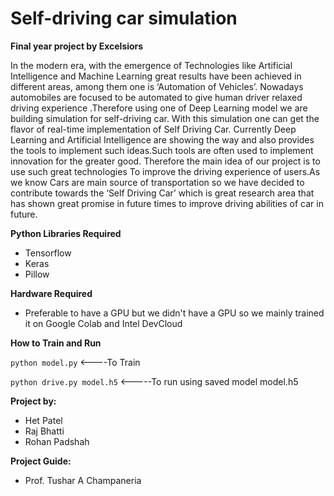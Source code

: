 # Self-driving car simulation
**Final year project by Excelsiors**

In the modern era, with the emergence of Technologies like Artificial
Intelligence and Machine Learning great results have been achieved in
different areas, among them one is ‘Automation of Vehicles’.
Nowadays automobiles are focused to be automated to give human driver
relaxed driving experience .Therefore using one of Deep Learning model
we are building simulation for self-driving car. With this simulation one
can get the flavor of real-time implementation of Self Driving Car.
Currently Deep Learning and Artificial Intelligence are showing the way
and also provides the tools to implement such ideas.Such tools are often
used to implement innovation for the greater good.
Therefore the main idea of our project is to use such great technologies
To improve the driving experience of users.As we know Cars are main
source of transportation so we have decided to contribute towards the ‘Self
Driving Car’ which is great research area that has shown great promise in
future times to improve driving abilities of car in future.

**Python Libraries Required**
* Tensorflow
* Keras
* Pillow

**Hardware Required**
* Preferable to have a GPU but we didn't have a GPU so we mainly trained it on Google Colab and Intel DevCloud

**How to Train and Run**

`python model.py` <----To Train

`python drive.py model.h5` <-----To run using saved model model.h5

**Project by:**
* Het Patel
* Raj Bhatti
* Rohan Padshah

**Project Guide:**
* Prof. Tushar A Champaneria
